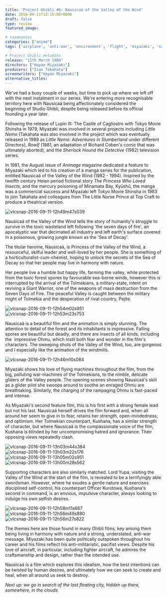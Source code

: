 ```yaml
---
title: 'Project Ghibli #6: Nausicaä of the Valley of the Wind'
date: 2016-09-11T12:15:08+0000
draft: false
type: review
featured_image:

# taxonomies
categories: ["anime"]
tags: ['airplane', 'anti-war', 'environment', 'flight', 'miyazaki', 'nature', 'nausicaa', 'pacifism', 'Project Ghibli', 'studio ghibli']

# Project Ghibli metadata
release: "11th March 1984"
directors: ["Hayao Miyazaki"]
producers: ["Isao Takahata"]
screenwriters: ["Hayao Miyazaki"]
alternative_titles:
---
```


We've had a busy couple of weeks, but time to pick up where we left off with the next instalment in our series. We're entering more recognisable territory here with Nausicaä being affectionately considered the beginning of Studio Ghibli, despite being released before its official founding a year later.

Following the release of Lupin III: The Castle of Cagliostro with Tokyo Movie Shinsha in 1979, Miyazaki was involved in several projects including _Little Nemo_ (Takahata was also involved in the project which was eventually released in 1989 as _Little Nemo: Adventures in Slumberland_ under different Directors), _Rowlf_ (1981, an adaptation of Richard Coben's comic that was ultimately aborted), and the _Sherlock Hound the Detective_ (1982) television series.

In 1981, the August issue of _Animage_ magazine dedicated a feature to Miyazaki which led to his creation of a manga series for the publication, entitled Nausicaä of the Valley of the Wind (1982 - 1994). Inspired by the twelfth century Heian period fictional story _The Princess Who Loved Insects_, and the mercury poisoning of Minamata Bay, Kyūshū, the manga was a commercial success and Miyazaki left Tokyo Movie Shinsha in 1983 to join Takahata and colleagues from The Little Norse Prince at Top Craft to produce a theatrical version.

![vlcsnap-2016-09-11-12h49m47s039](https://straydogstrut7.files.wordpress.com/2016/09/vlcsnap-2016-09-11-12h49m47s039.png)

Nausicaä of the Valley of the Wind tells the story of humanity's struggle to survive in the toxic wasteland left following 'the seven days of fire', an apocalyptic war that decimated all industry and left earth's surface covered in a poisonous, growing jungle known as the 'Sea of Decay'.

The titular heroine, Nausicaä, is Princess of the Valley of the Wind, a resourceful, skilful leader and well-loved by her people. She is something of a horticulturalist-cum-chemist, hoping to unlock the secrets of the Sea of Decay so that her people may live in harmony with nature.

Her people live a humble but happy life, farming the valley, while protected from the toxic forest spores by favourable sea-borne winds, however this is interrupted by the arrival of the Tolmekians, a military-state, intent on reviving a Giant Warrior, one of the weapons of mass destruction from the Seven Days of Fire. The peaceful Valley is caught between the military might of Tolmekia and the desperation of rival country, Pejite.

![vlcsnap-2016-09-11-12h54m02s951](https://straydogstrut7.files.wordpress.com/2016/09/vlcsnap-2016-09-11-12h54m02s951.png)
![vlcsnap-2016-09-11-12h53m23s753](https://straydogstrut7.files.wordpress.com/2016/09/vlcsnap-2016-09-11-12h53m23s753.png)

Nausicaä is a beautiful film and the animation is simply stunning. The attention to detail of the forest and its inhabitants is impressive. Falling spores are beautiful but deadly, and there are insects of all kinds, including the  impressive Ohmu, which instil both fear and wonder in the film's characters. The sweeping shots of the Valley of the Wind, too, are gorgeous and I especially like the animation of the windmills.

![vlcsnap-2016-09-11-12h46m10s084](https://straydogstrut7.files.wordpress.com/2016/09/vlcsnap-2016-09-11-12h46m10s084.png)

Miyazaki shows his love of flying machines throughout the film, from the big, polluting war-machines of the Tolmekians, to the nimble, delicate gliders of the Valley people. The opening scenes showing Nausicaä's skill as a glider pilot she swoops around to soothe an enraged Ohmu are breathtaking. Similarly, the charging of the rampaging Ohmu is fast-paced and intense.

As Miyazaki's second feature film, this is his first with a strong female lead but not his last. Nausicaä herself drives the film forward and, when all around her seem to give in to fear, retains her strength, open-mindedness, and optimism. Her Tolmekian counterpart, Kushana, has a similar strength of character, but where Nausicaä is the compassionate voice of the film, Kushana is blinded by her uncompromising hatred and ignorance. Their opposing views repeatedly clash.

![vlcsnap-2016-09-11-13h03m44s384](https://straydogstrut7.files.wordpress.com/2016/09/vlcsnap-2016-09-11-13h03m44s384.png)
![vlcsnap-2016-09-11-13h03m22s176](https://straydogstrut7.files.wordpress.com/2016/09/vlcsnap-2016-09-11-13h03m22s176.png)
![vlcsnap-2016-09-11-13h05m02s951](https://straydogstrut7.files.wordpress.com/2016/09/vlcsnap-2016-09-11-13h05m02s951.png)
![vlcsnap-2016-09-11-13h00m28s562](https://straydogstrut7.files.wordpress.com/2016/09/vlcsnap-2016-09-11-13h00m28s562.png)

Supporting characters are also similarly matched. Lord Yupa, visiting the Valley of the Wind at the start of the film, is revealed to be a terrifyingly able swordsman. However, where he exudes a gentle nature and exercises disciplined self-control, his counterpart Officer Kurotowa, Kushana's second in command, is an envious, impulsive character, always looking to indulge his own selfish desires.

![vlcsnap-2016-09-11-12h58m11s667](https://straydogstrut7.files.wordpress.com/2016/09/vlcsnap-2016-09-11-12h58m11s667.png)
![vlcsnap-2016-09-11-12h56m49s880](https://straydogstrut7.files.wordpress.com/2016/09/vlcsnap-2016-09-11-12h56m49s880.png)
![vlcsnap-2016-09-11-12h56m27s822](https://straydogstrut7.files.wordpress.com/2016/09/vlcsnap-2016-09-11-12h56m27s822.png)

The themes here are those found in many Ghibli films, key among them being living in harmony with nature and a strong, understated, anti-war message. Miyazaki has been quite politically outspoken throughout his career and his films reflect his anti-militaristic, pacifist views. Despite his love of aircraft, in particular, including fighter aircraft, he admires the craftsmanship and design, rather than the intended use. 

Nausicaä is a film which explores this idealism, how the best intentions can be twisted by human desires, and ultimately how we can seek to create and heal, when all around us seek to destroy.

_Next up: we go in search of the last floating city, hidden up there, somewhere, in the clouds_